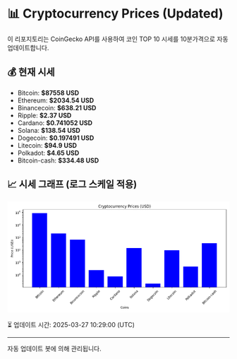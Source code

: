 
# 📊 Cryptocurrency Prices (Updated)

이 리포지토리는 CoinGecko API를 사용하여 코인 TOP 10 시세를 10분가격으로 자동 업데이트합니다.

## 💰 현재 시세
- Bitcoin: **$87558 USD**
- Ethereum: **$2034.54 USD**
- Binancecoin: **$638.21 USD**
- Ripple: **$2.37 USD**
- Cardano: **$0.741052 USD**
- Solana: **$138.54 USD**
- Dogecoin: **$0.197491 USD**
- Litecoin: **$94.9 USD**
- Polkadot: **$4.65 USD**
- Bitcoin-cash: **$334.48 USD**

## 📈 시세 그래프 (로그 스케일 적용)
![Crypto Prices](crypto_prices.png)

⏳ 업데이트 시간: 2025-03-27 10:29:00 (UTC)

---
자동 업데이트 봇에 의해 관리됩니다.
